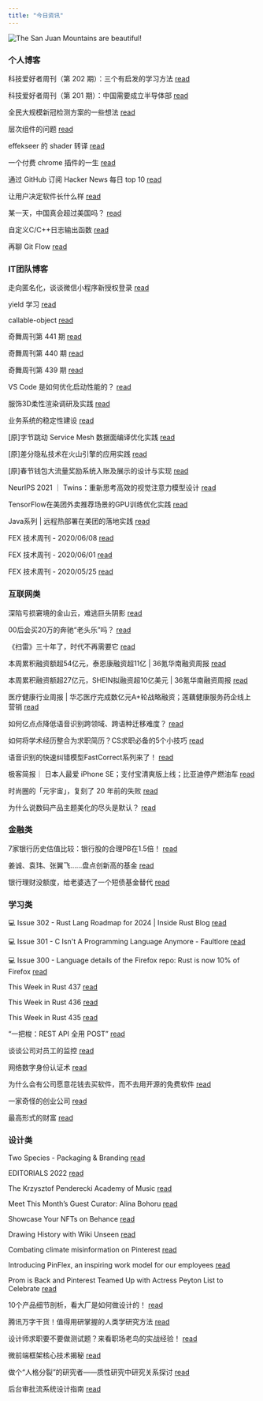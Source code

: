 ```yaml
---
title: "今日资讯"
---
```


![The San Juan Mountains are beautiful!](https://cn.bing.com/th?id=OHR.Caracal_EN-US4384489380_UHD.jpg "San Juan Mountains")

### 个人博客

   科技爱好者周刊（第 202 期）：三个有启发的学习方法 [read](http://www.ruanyifeng.com/blog/2022/04/weekly-issue-202.html)

   科技爱好者周刊（第 201 期）：中国需要成立半导体部 [read](http://www.ruanyifeng.com/blog/2022/04/weekly-issue-201.html)

   全民大规模新冠检测方案的一些想法 [read](https://blog.codingnow.com/2022/03/covid19_testing.html)

   层次组件的问题 [read](https://blog.codingnow.com/2022/03/multiple_components.html)

   effekseer 的 shader 转译 [read](https://blog.codingnow.com/2022/03/effekseer_shader.html)

   一个付费 chrome 插件的一生 [read](https://blog.t9t.io/star-history-2021-01-21/)

   通过 GitHub 订阅 Hacker News 每日 top 10 [read](https://blog.t9t.io/headllines-2020-09-03/)

   让用户决定软件长什么样 [read](https://blog.t9t.io/let-user-design-2020-06-18/)

   某一天，中国真会超过美国吗？ [read](https://www.kymjs.com/stickies/2022/03/30/01)

   自定义C/C++日志输出函数 [read](https://www.kymjs.com/code/2020/08/07/01)

   再聊 Git Flow [read](https://www.kymjs.com/manager/2020/05/29/01)

### IT团队博客

   走向匿名化，谈谈微信小程序新授权登录 [read](http://www.alloyteam.com/2021/04/15431/)

   yield 学习 [read](http://www.alloyteam.com/2021/03/15427/)

   callable-object [read](http://www.alloyteam.com/2021/03/callable-object/)

   奇舞周刊第 441 期 [read](https://weekly.75.team/issue441.html)

   奇舞周刊第 440 期 [read](https://weekly.75.team/issue440.html)

   奇舞周刊第 439 期 [read](https://weekly.75.team/issue439.html)

   VS Code 是如何优化启动性能的？ [read](https://fed.taobao.org/blog/taofed/do71ct/wpsf10)

   服饰3D柔性渲染调研及实践 [read](https://fed.taobao.org/blog/taofed/do71ct/fufsgh)

   业务系统的稳定性建设 [read](https://fed.taobao.org/blog/taofed/do71ct/fc3cy0)

   \[原\]字节跳动 Service Mesh 数据面编译优化实践 [read](https://blog.csdn.net/ByteDanceTech/article/details/124030419)

   \[原\]差分隐私技术在火山引擎的应用实践 [read](https://blog.csdn.net/ByteDanceTech/article/details/124008628)

   \[原\]春节钱包大流量奖励系统入账及展示的设计与实现 [read](https://blog.csdn.net/ByteDanceTech/article/details/123911428)

   NeurIPS 2021 ｜ Twins：重新思考高效的视觉注意力模型设计 [read](https://tech.meituan.com/2022/03/24/twins-revisiting-the-design-of-spatial-attention-in-vision-transformers.html)

   TensorFlow在美团外卖推荐场景的GPU训练优化实践 [read](https://tech.meituan.com/2022/03/24/tensorflow-gpu-training-optimization-practice-in-meituan-waimai-recommendation-scenarios.html)

   Java系列 \| 远程热部署在美团的落地实践 [read](https://tech.meituan.com/2022/03/17/java-hotswap-sonic.html)

   FEX 技术周刊 - 2020/06/08 [read](http://fex.baidu.com/blog/2020/06/fex-weekly-08//)

   FEX 技术周刊 - 2020/06/01 [read](http://fex.baidu.com/blog/2020/06/fex-weekly-01//)

   FEX 技术周刊 - 2020/05/25 [read](http://fex.baidu.com/blog/2020/05/fex-weekly-25//)

### 互联网类

   深陷亏损窘境的金山云，难逃巨头阴影 [read](http://www.huxiu.com/article/525835.html?f=wangzhan)

   00后会买20万的奔驰“老头乐”吗？ [read](http://www.huxiu.com/article/524768.html?f=wangzhan)

   《扫雷》三十年了，时代不再需要它 [read](http://www.huxiu.com/article/525681.html?f=wangzhan)

   本周累积融资额超54亿元，泰恩康融资超11亿 \| 36氪华南融资周报 [read](https://36kr.com/p/1688006505714823)

   本周累积融资额超27亿元，SHEIN拟融资超10亿美元 \| 36氪华南融资周报 [read](https://36kr.com/p/1692549343501191)

   医疗健康行业周报 \| 华芯医疗完成数亿元A+轮战略融资；莲藕健康服务药企线上营销 [read](https://36kr.com/p/1692346068769668)

   如何亿点点降低语音识别跨领域、跨语种迁移难度？ [read](https://www.msra.cn/zh-cn/news/features/cmatch-adapter)

   如何将学术经历整合为求职简历？CS求职必备的5个小技巧 [read](https://www.msra.cn/zh-cn/news/features/five-ways-your-academic-research-skills-transfer-to-industry)

   语音识别的快速纠错模型FastCorrect系列来了！ [read](https://www.msra.cn/zh-cn/news/features/fastcorrect)

   极客简报｜ 日本人最爱 iPhone SE；支付宝清爽版上线；比亚迪停产燃油车 [read](http://www.geekpark.net/news/300706)

   时尚圈的「元宇宙」，复刻了 20 年前的失败 [read](http://www.geekpark.net/news/300558)

   为什么说数码产品主题美化的尽头是默认？ [read](http://www.geekpark.net/news/300698)

### 金融类

   7家银行历史估值比较：银行股的合理PB在1.5倍！ [read](http://xueqiu.com/8534614057/216536458)

   姜诚、袁玮、张翼飞……盘点创新高的基金 [read](http://xueqiu.com/1762638610/216550794)

   银行理财没额度，给老婆选了一个短债基金替代 [read](http://xueqiu.com/7369574916/216544039)

### 学习类

   💻 Issue 302 - Rust Lang Roadmap for 2024 \| Inside Rust Blog [read](https://rust.libhunt.com/newsletter/302)

   💻 Issue 301 - C Isn't A Programming Language Anymore - Faultlore [read](https://rust.libhunt.com/newsletter/301)

   💻 Issue 300 - Language details of the Firefox repo: Rust is now 10% of Firefox [read](https://rust.libhunt.com/newsletter/300)

   This Week in Rust 437 [read](https://this-week-in-rust.org/blog/2022/04/06/this-week-in-rust-437/)

   This Week in Rust 436 [read](https://this-week-in-rust.org/blog/2022/03/30/this-week-in-rust-436/)

   This Week in Rust 435 [read](https://this-week-in-rust.org/blog/2022/03/23/this-week-in-rust-435/)

   “一把梭：REST API 全用 POST” [read](https://coolshell.cn/articles/22173.html)

   谈谈公司对员工的监控 [read](https://coolshell.cn/articles/22157.html)

   网络数字身份认证术 [read](https://coolshell.cn/articles/21708.html)

   为什么会有公司愿意花钱去买软件，而不去用开源的免费软件 [read](https://wanqu.co/p/7581?s=rss)

   一家奇怪的创业公司 [read](https://wanqu.co/p/7580?s=rss)

   最高形式的财富 [read](https://wanqu.co/p/7579?s=rss)

### 设计类

   Two Species - Packaging &amp; Branding [read](https://www.behance.net/gallery/141352427/Two-Species-Packaging-Branding)

   EDITORIALS 2022 [read](https://www.behance.net/gallery/140472393/EDITORIALS-2022)

   The Krzysztof Penderecki Academy of Music [read](https://www.behance.net/gallery/140934265/The-Krzysztof-Penderecki-Academy-of-Music)

   Meet This Month’s Guest Curator: Alina Bohoru [read](https://medium.com/behance-blog/meet-this-months-guest-curator-alina-bohoru-a78369a64aa7?source=rss-f5272b7f3182------2)

   Showcase Your NFTs on Behance [read](https://medium.com/behance-blog/showcase-your-nfts-on-behance-2c48386a2336?source=rss-f5272b7f3182------2)

   Drawing History with Wiki Unseen [read](https://medium.com/behance-blog/drawing-history-with-wiki-unseen-5b8e35bfd8a3?source=rss-f5272b7f3182------2)

   Combating climate misinformation on Pinterest [read](https://newsroom.pinterest.com/en/post/combating-climate-misinformation-on-pinterest)

   Introducing PinFlex, an inspiring work model for our employees [read](https://newsroom.pinterest.com/en/post/introducing-pinflex-an-inspiring-work-model-for-our-employees)

   Prom is Back and Pinterest Teamed Up with Actress Peyton List to Celebrate [read](https://newsroom.pinterest.com/en/post/pinterest_prom_week_2022)

   10个产品细节剖析，看大厂是如何做设计的！ [read](https://www.uisdc.com/ui-design-skills-3)

   腾讯万字干货！值得用研掌握的人类学研究方法 [read](https://www.uisdc.com/research-methods-of-anthropology)

   设计师求职要不要做测试题？来看职场老鸟的实战经验！ [read](https://www.uisdc.com/job-test)

   微前端框架核心技术揭秘 [read](https://cdc.tencent.com/2022/02/22/micro-frontend-framework/)

   做个“人格分裂”的研究者——质性研究中研究关系探讨 [read](https://cdc.tencent.com/2022/02/16/%e5%81%9a%e4%b8%aa%e4%ba%ba%e6%a0%bc%e5%88%86%e8%a3%82%e7%9a%84%e7%a0%94%e7%a9%b6%e8%80%85-%e8%b4%a8%e6%80%a7%e7%a0%94%e7%a9%b6%e4%b8%ad%e7%a0%94%e7%a9%b6%e5%85%b3/)

   后台审批流系统设计指南 [read](https://cdc.tencent.com/2022/02/08/%e5%90%8e%e5%8f%b0%e5%ae%a1%e6%89%b9%e6%b5%81%e7%b3%bb%e7%bb%9f%e8%ae%be%e8%ae%a1%e6%8c%87%e5%8d%97/)

